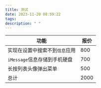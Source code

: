 ```yaml
---
title: 测试
date: 2023-11-20 08:59:22
tags:
description: " "
---
```






| 功能                           | 报价 |
| ------------------------------ | ---- |
| 实现在设置中搜索不到`信息`应用 | 800  |
| `iMessage`信息存储到手机硬盘   | 700  |
| 长按列表头像弹出菜单           | 500  |
| 总计                           | 2000 |





